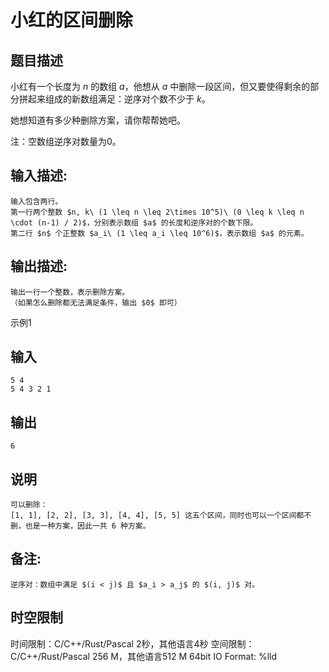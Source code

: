 # 小红的区间删除

## 题目描述

小红有一个长度为 $n$ 的数组 $a$，他想从 $a$ 中删除一段区间，但又要使得剩余的部分拼起来组成的新数组满足：逆序对个数不少于 $k$。  
  


她想知道有多少种删除方案，请你帮帮她吧。 

注：空数组逆序对数量为0。  


## 输入描述:
    
    
    输入包含两行。  
    第一行两个整数 $n, k\ (1 \leq n \leq 2\times 10^5)\ (0 \leq k \leq n \cdot (n-1) / 2)$，分别表示数组 $a$ 的长度和逆序对的个数下限。  
    第二行 $n$ 个正整数 $a_i\ (1 \leq a_i \leq 10^6)$，表示数组 $a$ 的元素。

## 输出描述:
    
    
    输出一行一个整数，表示删除方案。  
    （如果怎么删除都无法满足条件，输出 $0$ 即可）

示例1 

## 输入
    
    
    5 4
    5 4 3 2 1

## 输出
    
    
    6

## 说明
    
    
    可以删除：  
    [1, 1], [2, 2], [3, 3], [4, 4], [5, 5] 这五个区间，同时也可以一个区间都不删，也是一种方案，因此一共 6 种方案。

## 备注:
    
    
    逆序对：数组中满足 $(i < j)$ 且 $a_i > a_j$ 的 $(i, j)$ 对。


## 时空限制

时间限制：C/C++/Rust/Pascal 2秒，其他语言4秒
空间限制：C/C++/Rust/Pascal 256 M，其他语言512 M
64bit IO Format: %lld